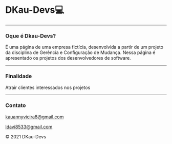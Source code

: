 # DKau-Devs:computer:

<hr />

### Oque é Dkau-Devs?

É uma página de uma empresa fictícia, desenvolvida a partir de um projeto da disciplina de  Gerência e Configuração de Mudança.
Nessa página é apresentado os projetos dos desenvolvedores de software. 

<hr />

### Finalidade
Atrair clientes interessados nos projetos

<hr />

### Contato

kauannyvieira8@gmail.com

ldavi8533@gmail.com


&copy; 2021 DKau-Devs
